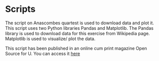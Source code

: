 # Scripts
The script on Anascombes quartest is used to download data and plot it. This script uses two Python libraries Pandas and Matplotlib. The Pandas library is used to download data for this exercise from Wikipedia page. Matplotlib is used to visualize/ plot the data.

This script has been published in an online cum print magazine Open Source for U. You can access it [here](https://www.opensourceforu.com/2021/02/visualisation-versus-summary-statistics-the-lesson-from-anscombes-quartet/)
